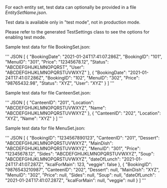 For each entity set, test data can optionally be provided in a file *EntitySetName.json*.

Test data is available only in "test mode", not in production mode.

Please refer to the generated TestSettings class to see the options for enabling test mode.

Sample test data for file BookingSet.json:

''' JSON
[
    {
        "BookingDate": "2021-01-24T17:41:07.286Z",
        "BookingID": "101",
        "MenuID": "301",
        "Price": "12345678.12",
        "Status": "ABCDEFGHIJKLMNOPQRST",
        "User": "ABCDEFGHIJKLMNOPQRSTUVWXYZ"
    },
    {
        "BookingDate": "2021-01-24T17:41:07.286Z",
        "BookingID": "102",
        "MenuID": "302",
        "Price": "98765432.98",
        "Status": "XYZ",
        "User": "XYZ"
    }
]
'''

Sample test data for file CanteenSet.json:

''' JSON
[
    {
        "CanteenID": "201",
        "Location": "ABCDEFGHIJKLMNOPQRSTUVWXYZ",
        "Name": "ABCDEFGHIJKLMNOPQRSTUVWXYZ"
    },
    {
        "CanteenID": "202",
        "Location": "XYZ",
        "Name": "XYZ"
    }
]
'''

Sample test data for file MenuSet.json:

''' JSON
[
    {
        "BookingID": "1234567890123",
        "CanteenID": "201",
        "Dessert": "ABCDEFGHIJKLMNOPQRSTUVWXYZ",
        "MainDish": "ABCDEFGHIJKLMNOPQRSTUVWXYZ",
        "MenuID": "301",
        "Price": "12345678.12",
        "Sides": "ABCDEFGHIJKLMNOPQRSTUVWXYZ",
        "Soup": "ABCDEFGHIJKLMNOPQRSTUVWXYZ",
        "dateOfLunch": "2021-01-24T17:41:07.287Z",
        "kcalForMain": 123,
        "veggie": false
    },
    {
        "BookingID": "9876543210987",
        "CanteenID": "202",
        "Dessert": null,
        "MainDish": "XYZ",
        "MenuID": "302",
        "Price": null,
        "Sides": null,
        "Soup": null,
        "dateOfLunch": "2021-01-24T17:41:07.287Z",
        "kcalForMain": null,
        "veggie": null
    }
]
'''
